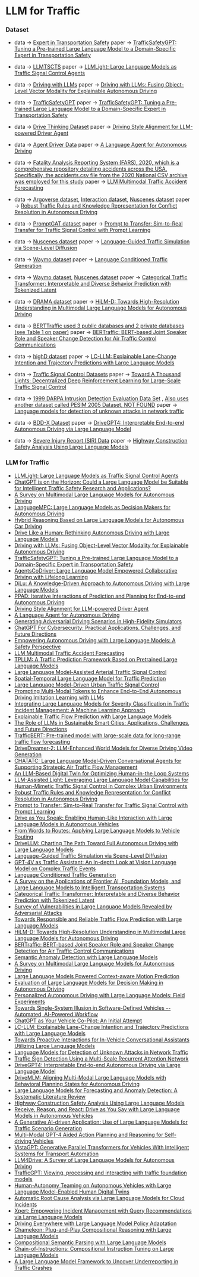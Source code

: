 # LLM for Traffic

### Dataset 

- data -> [Expert in Transportation Safety](https://docs.google.com/spreadsheets/d/1PTztJw3pq1Eau0ZM2uL7N_yilv6H36QC/edit#gid=1950504010)
  paper -> [TrafficSafetyGPT: Tuning a Pre-trained Large Language Model to a Domain-Specific Expert in Transportation Safety](https://arxiv.org/pdf/2307.15311)

- data -> [LLMTSCTS](https://github.com/usail-hkust/LLMTSCS/tree/main/data) paper -> [LLMLight: Large Language Models as Traffic Signal Control Agents](https://arxiv.org/abs/2312.16044)

- data -> [Driving with LLMs](https://github.com/wayveai/Driving-with-LLMs/tree/main/data) paper -> [Driving with LLMs: Fusing Object-Level Vector Modality for Explainable Autonomous Driving](https://arxiv.org/abs/2310.01957)

- data -> [TrafficSafetyGPT](https://github.com/ozheng1993/TrafficSafetyGPT) paper -> [TrafficSafetyGPT: Tuning a Pre-trained Large Language Model to a Domain-Specific Expert in Transportation Safety](https://arxiv.org/abs/2307.15311)

- data -> [Drive Thinking Dataset](https://github.com/AIR-DISCOVER/Driving-Thinking-Dataset) paper -> [Driving Style Alignment for LLM-powered Driver Agent](https://arxiv.org/abs/2403.11368)

- data -> [Agent Driver Data](https://github.com/USC-GVL/Agent-Driver/tree/main/data) paper -> [A Language Agent for Autonomous Driving](https://arxiv.org/abs/2311.10813)

- data -> [Fatality Analysis Reporting System (FARS), 2020, which is a comprehensive repository detailing accidents across the USA. Specifically, the accidents.csv file from the 2020 National CSV archive was employed for this study](https://static.nhtsa.gov/nhtsa/downloads/FARS/2020/National/FARS2020NationalCSV.zip) paper -> [LLM Multimodal Traffic Accident Forecasting](https://www.mdpi.com/1424-8220/23/22/9225)

- data -> [Argoverse dataset](https://www.argoverse.org/index.html), [Interaction dataset](https://interaction-dataset.com), [Nuscenes dataset](https://www.nuscenes.org) paper -> [Robust Traffic Rules and Knowledge Representation for Conflict Resolution in Autonomous Driving](https://ceur-ws.org/Vol-3229/paper59.pdf)

- data -> [PromptGAT dataset](https://github.com/DaRL-LibSignal/PromptGAT/tree/main/dataset) paper -> [Prompt to Transfer: Sim-to-Real Transfer for Traffic Signal Control with Prompt Learning](https://arxiv.org/abs/2308.14284)

- data -> [Nuscenes dataset](https://www.nuscenes.org) paper -> [Language-Guided Traffic Simulation via Scene-Level Diffusion](https://arxiv.org/abs/2306.06344)

- data -> [Waymo dataset](https://waymo.com/open/) paper -> [Language Conditioned Traffic Generation](https://arxiv.org/abs/2307.07947)

- data -> [Waymo dataset](https://waymo.com/open/), [Nuscenes dataset](https://www.nuscenes.org) paper -> [Categorical Traffic Transformer: Interpretable and Diverse Behavior Prediction with Tokenized Latent](https://arxiv.org/abs/2311.18307)

- data -> [DRAMA dataset](https://usa.honda-ri.com/drama) paper -> [HiLM-D: Towards High-Resolution Understanding in Multimodal Large Language Models for Autonomous Driving](https://arxiv.org/abs/2309.05186)

- data -> [BERTTraffic used 3 public databases and 2 private databases (see Table 1 on paper)](https://github.com/idiap/bert-text-diarization-atc?tab=readme-ov-file#download-the-data) paper -> [BERTraffic: BERT-based Joint Speaker Role and Speaker Change Detection for Air Traffic Control Communications](https://arxiv.org/abs/2110.05781)

- data -> [highD dataset](https://levelxdata.com/highd-dataset/) paper -> [LC-LLM: Explainable Lane-Change Intention and Trajectory Predictions with Large Language Models](https://arxiv.org/html/2403.18344v1)

- data -> [Traffic Signal Control Datasets](https://traffic-signal-control.github.io/dataset.html) paper -> [Toward A Thousand Lights: Decentralized Deep Reinforcement Learning for Large-Scale Traffic Signal Control](https://ojs.aaai.org/index.php/AAAI/article/view/5744)

- data -> [1999 DARPA Intrusion Detection Evaluation Data Set](https://archive.ll.mit.edu/ideval/data/1999data.html) , [Also uses another dataset called PESIM 2005 Dataset, NOT FOUND]() paper -> [Language models for detection of unknown attacks in network traffic](https://mlsec.org/docs/2007-jicv.pdf)

- data -> [BDD-X Dataset](https://drive.google.com/file/d/1Na-jxLK7VxOc6wcT5lnLQytfFi6rqhTF/view) paper -> [DriveGPT4: Interpretable End-to-end Autonomous Driving via Large Language Model](https://arxiv.org/abs/2310.01412)

- data -> [Severe Injury Report (SIR) Data](https://catalog.data.gov/dataset/severe-injury-report-sir-data-68a35) paper -> [Highway Construction Safety Analysis Using Large Language Models](https://www.mdpi.com/2076-3417/14/4/1352)

### LLM for Traffic 

- [LLMLight: Large Language Models as Traffic Signal Control Agents](https://arxiv.org/abs/2312.16044)
- [ChatGPT is on the Horizon: Could a Large Language Model be Suitable for Intelligent Traffic Safety Research and Applications?](https://arxiv.org/abs/2303.05382)
- [A Survey on Multimodal Large Language Models for Autonomous Driving](https://arxiv.org/abs/2311.12320)
- [LanguageMPC: Large Language Models as Decision Makers for Autonomous Driving](https://arxiv.org/abs/2310.03026)
- [Hybrid Reasoning Based on Large Language Models for Autonomous Car Driving](https://arxiv.org/abs/2402.13602)
- [Drive Like a Human: Rethinking Autonomous Driving with Large Language Models](https://arxiv.org/abs/2307.07162)
- [Driving with LLMs: Fusing Object-Level Vector Modality for Explainable Autonomous Driving](https://arxiv.org/abs/2310.01957)
- [TrafficSafetyGPT: Tuning a Pre-trained Large Language Model to a Domain-Specific Expert in Transportation Safety](https://arxiv.org/abs/2307.15311)
- [AgentsCoDriver: Large Language Model Empowered Collaborative Driving with Lifelong Learning](https://arxiv.org/abs/2404.06345)
- [DiLu: A Knowledge-Driven Approach to Autonomous Driving with Large Language Models](https://arxiv.org/abs/2309.16292)
- [PPAD: Iterative Interactions of Prediction and Planning for End-to-end Autonomous Driving](https://arxiv.org/abs/2311.08100)
- [Driving Style Alignment for LLM-powered Driver Agent](https://arxiv.org/abs/2403.11368)
- [A Language Agent for Autonomous Driving](https://arxiv.org/abs/2311.10813)
- [Generating Adversarial Driving Scenarios in High-Fidelity Simulators](https://ieeexplore.ieee.org/document/8793740)
- [ChatGPT For Cybersecurity: Practical Applications, Challenges, and Future Directions](https://www.researchgate.net/publication/373044798_ChatGPT_For_Cybersecurity_Practical_Applications_Challenges_and_Future_Directions)
- [Empowering Autonomous Driving with Large Language Models: A Safety Perspective](https://arxiv.org/abs/2312.00812)
- [LLM Multimodal Traffic Accident Forecasting](https://www.mdpi.com/1424-8220/23/22/9225)
- [TPLLM: A Traffic Prediction Framework Based on Pretrained Large Language Models](https://arxiv.org/abs/2403.02221)
- [Large Language Model-Assisted Arterial Traffic Signal Control](https://ieeexplore.ieee.org/document/10488379)
- [Spatial-Temporal Large Language Model for Traffic Prediction](https://arxiv.org/abs/2401.10134)
- [Large Language Model-Driven Urban Traffic Signal Control](https://ieeexplore.ieee.org/document/10432823)
- [Prompting Multi-Modal Tokens to Enhance End-to-End Autonomous Driving Imitation Learning with LLMs](https://arxiv.org/abs/2404.04869)
- [Integrating Large Language Models for Severity Classification in Traffic Incident Management: A Machine Learning Approach](https://arxiv.org/abs/2403.13547)
- [Explainable Traffic Flow Prediction with Large Language Models](https://arxiv.org/html/2404.02937v3)
- [The Role of LLMs in Sustainable Smart Cities: Applications, Challenges, and Future Directions](https://arxiv.org/abs/2402.14596)
- [TrafficBERT: Pre-trained model with large-scale data for long-range traffic flow forecasting](https://www.sciencedirect.com/science/article/abs/pii/S0957417421011179)
- [DriveDreamer-2: LLM-Enhanced World Models for Diverse Driving Video Generation](https://arxiv.org/abs/2403.06845)
- [CHATATC: Large Language Model-Driven Conversational Agents for Supporting Strategic Air Traffic Flow Management](https://arxiv.org/abs/2402.14850)
- [An LLM-Based Digital Twin for Optimizing Human-in-the Loop Systems](https://arxiv.org/abs/2403.16809)
- [LLM-Assisted Light: Leveraging Large Language Model Capabilities for Human-Mimetic Traffic Signal Control in Complex Urban Environments](https://arxiv.org/abs/2403.08337)
- [Robust Traffic Rules and Knowledge Representation for Conflict Resolution in Autonomous Driving](https://ceur-ws.org/Vol-3229/paper59.pdf)
- [Prompt to Transfer: Sim-to-Real Transfer for Traffic Signal Control with Prompt Learning](https://arxiv.org/abs/2308.14284)
- [Drive as You Speak: Enabling Human-Like Interaction with Large Language Models in Autonomous Vehicles](https://openaccess.thecvf.com/content/WACV2024W/LLVM-AD/papers/Cui_Drive_As_You_Speak_Enabling_Human-Like_Interaction_With_Large_Language_WACVW_2024_paper.pdf)
- [From Words to Routes: Applying Large Language Models to Vehicle Routing](https://arxiv.org/abs/2403.10795)
- [DriveLLM: Charting The Path Toward Full Autonomous Driving with Large Language Models](https://ieeexplore.ieee.org/document/10297415)
- [Language-Guided Traffic Simulation via Scene-Level Diffusion](https://arxiv.org/abs/2306.06344)
- [GPT-4V as Traffic Assistant: An In-depth Look at Vision Language Model on Complex Traffic Events](https://arxiv.org/abs/2402.02205)
- [Language Conditioned Traffic Generation](https://arxiv.org/abs/2307.07947)
- [A Survey on the Applications of Frontier AI, Foundation Models, and Large Language Models to Intelligent Transportation Systems](https://arxiv.org/abs/2401.06831)
- [Categorical Traffic Transformer: Interpretable and Diverse Behavior Prediction with Tokenized Latent](https://arxiv.org/abs/2311.18307)
- [Survey of Vulnerabilities in Large Language Models Revealed by Adversarial Attacks](https://arxiv.org/pdf/2310.10844)
- [Towards Responsible and Reliable Traffic Flow Prediction with Large Language Models](https://arxiv.org/abs/2404.02937)
- [HiLM-D: Towards High-Resolution Understanding in Multimodal Large Language Models for Autonomous Driving](https://arxiv.org/abs/2309.05186)
- [BERTraffic: BERT-based Joint Speaker Role and Speaker Change Detection for Air Traffic Control Communications](https://arxiv.org/abs/2110.05781)
- [Semantic Anomaly Detection with Large Language Models](https://arxiv.org/abs/2305.11307)
- [A Survey on Multimodal Large Language Models for Autonomous Driving](https://arxiv.org/abs/2311.12320)
- [Large Language Models Powered Context-aware Motion Prediction](https://arxiv.org/html/2403.11057v1)
- [Evaluation of Large Language Models for Decision Making in Autonomous Driving](https://arxiv.org/abs/2312.06351)
- [Personalized Autonomous Driving with Large Language Models: Field Experiments](https://arxiv.org/abs/2312.09397)
- [Towards Single-System Illusion in Software-Defined Vehicles -- Automated, AI-Powered Workflow](https://arxiv.org/abs/2403.14460)
- [ChatGPT as Your Vehicle Co-Pilot: An Initial Attempt](https://www.researchgate.net/publication/374800815_ChatGPT_as_Your_Vehicle_Co-Pilot_An_Initial_Attempt)
- [LC-LLM: Explainable Lane-Change Intention and Trajectory Predictions with Large Language Models](https://arxiv.org/html/2403.18344v1)
- [Towards Proactive Interactions for In-Vehicle Conversational Assistants Utilizing Large Language Models](https://arxiv.org/abs/2403.09135)
- [Language Models for Detection of Unknown Attacks in Network Traffic](https://mlsec.org/docs/2007-jicv.pdf)
- [Traffic Sign Detection Using a Multi-Scale Recurrent Attention Network](https://ieeexplore.ieee.org/document/8599130)
- [DriveGPT4: Interpretable End-to-end Autonomous Driving via Large Language Model](https://arxiv.org/abs/2310.01412)
- [DriveMLM: Aligning Multi-Modal Large Language Models with Behavioral Planning States for Autonomous Driving](https://arxiv.org/html/2312.09245v2)
- [Large Language Models for Forecasting and Anomaly Detection: A Systematic Literature Review](https://arxiv.org/abs/2402.10350)
- [Highway Construction Safety Analysis Using Large Language Models](https://www.mdpi.com/2076-3417/14/4/1352)
- [Receive, Reason, and React: Drive as You Say with Large Language Models in Autonomous Vehicles](https://arxiv.org/abs/2310.08034)
- [A Generative AI-driven Application: Use of Large Language Models for Traffic Scenario Generation](http://www.eleco.org.tr/ELECO2023/eleco2023-papers/135.pdf)
- [Multi-Modal GPT-4 Aided Action Planning and Reasoning for Self-driving Vehicles](https://ieeexplore.ieee.org/document/10446745)
- [VistaGPT: Generative Parallel Transformers for Vehicles With Intelligent Systems for Transport Automation](https://ieeexplore.ieee.org/document/10227873)
- [LLM4Drive: A Survey of Large Language Models for Autonomous Driving](https://arxiv.org/html/2311.01043v3)
- [TrafficGPT: Viewing, processing and interacting with traffic foundation models](https://arxiv.org/pdf/2309.06719)
- [Human-Autonomy Teaming on Autonomous Vehicles with Large Language Model-Enabled Human Digital Twins](https://www.computer.org/csdl/proceedings-article/sec/2023/012300a319/1UlmL6pGfv2)
- [Automatic Root Cause Analysis via Large Language Models for Cloud Incidents](https://arxiv.org/abs/2305.15778)
- [Xpert: Empowering Incident Management with Query Recommendations via Large Language Models](https://arxiv.org/abs/2312.11988)
- [Driving Everywhere with Large Language Model Policy Adaptation](https://arxiv.org/abs/2402.05932)
- [Chameleon: Plug-and-Play Compositional Reasoning with Large Language Models](https://arxiv.org/abs/2304.09842)
- [Compositional Semantic Parsing with Large Language Models](https://arxiv.org/abs/2209.15003)
- [Chain-of-Instructions: Compositional Instruction Tuning on Large Language Models](https://arxiv.org/abs/2402.11532)
- [A Large Language Model Framework to Uncover Underreporting in Traffic Crashes](https://papers.ssrn.com/sol3/papers.cfm?abstract_id=4613378)
